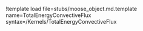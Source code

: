 !template load file=stubs/moose_object.md.template name=TotalEnergyConvectiveFlux syntax=/Kernels/TotalEnergyConvectiveFlux